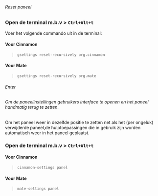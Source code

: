 ###### Reset paneel
### Open de terminal m.b.v > ``Ctrl+Alt+t``
Voer het volgende commando uit in de terminal:
#### Voor Cinnamon

> ``gsettings reset-recursively org.cinnamon``
#### Voor Mate

> ``gsettings reset-recursively org.mate``

###### Enter

###### Om de paneelinstellingen gebruikers interface te openen en het paneel handmatig terug te zetten. 
Om het paneel weer in dezelfde positie te zetten net als het (per ongeluk) verwijderde paneel,de hulptoepassingen die in gebruik zijn worden automatisch weer in het paneel geplaatst.

### Open de terminal m.b.v > ``Ctrl+Alt+t`` 

#### Voor Cinnamon
> ``cinnamon-settings panel``

#### Voor Mate
> ``mate-settings panel``
